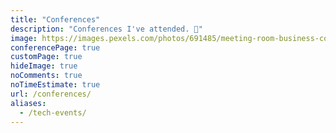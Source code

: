 ```yaml
---
title: "Conferences"
description: "Conferences I've attended. 👥"
image: https://images.pexels.com/photos/691485/meeting-room-business-conference-691485.jpeg
conferencePage: true
customPage: true
hideImage: true
noComments: true
noTimeEstimate: true
url: /conferences/
aliases:
  - /tech-events/
---
```

